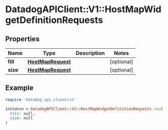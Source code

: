 # DatadogAPIClient::V1::HostMapWidgetDefinitionRequests

## Properties

| Name | Type | Description | Notes |
| ---- | ---- | ----------- | ----- |
| **fill** | [**HostMapRequest**](HostMapRequest.md) |  | [optional] |
| **size** | [**HostMapRequest**](HostMapRequest.md) |  | [optional] |

## Example

```ruby
require 'datadog_api_client/v1'

instance = DatadogAPIClient::V1::HostMapWidgetDefinitionRequests.new(
  fill: null,
  size: null
)
```

